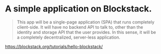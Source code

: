 # A simple application on Blockstack.  

>This app will be a single-page application (SPA) that runs completely client-side. It will have no backend API to talk to, other than the identity and storage API that the user provides. In this sense, it will be a completely decentralized, server-less application.

https://blockstack.org/tutorials/hello-blockstack/
